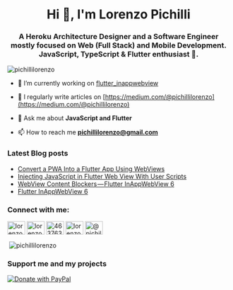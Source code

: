 <h1 align="center">Hi 👋, I'm Lorenzo Pichilli</h1>
<h3 align="center">A Heroku Architecture Designer and a Software Engineer mostly focused on Web (Full Stack) and Mobile Development. JavaScript, TypeScript & Flutter enthusiast 💙.</h3>

<p align="left"> <img src="https://komarev.com/ghpvc/?username=pichillilorenzo&label=Profile%20views&color=0e75b6&style=flat" alt="pichillilorenzo" /> </p>

- 🔭 I’m currently working on [flutter_inappwebview](https://github.com/pichillilorenzo/flutter_inappwebview)

- 📝 I regularly write articles on [https://medium.com/@pichillilorenzo](https://medium.com/@pichillilorenzo)

- 💬 Ask me about **JavaScript and Flutter**

- 📫 How to reach me **pichillilorenzo@gmail.com**

### Latest Blog posts
<!-- BLOG-POST-LIST:START -->
- [Convert a PWA Into a Flutter App Using WebViews](https://medium.com/better-programming/convert-a-pwa-into-a-flutter-app-using-webviews-387060548a37?source=rss-11e6aac5f656------2)
- [Injecting JavaScript in Flutter Web View With User Scripts](https://medium.com/better-programming/webview-javascript-injection-with-user-scripts-flutter-inappwebview-6-46d9969353a4?source=rss-11e6aac5f656------2)
- [WebView Content Blockers — Flutter InAppWebView 6](https://medium.com/@pichillilorenzo/webview-content-blockers-flutter-inappwebview-6-faba4d61c294?source=rss-11e6aac5f656------2)
- [Flutter InAppWebView 6](https://medium.com/@pichillilorenzo/flutter-inappwebview-6-b0bcef5ca3cf?source=rss-11e6aac5f656------2)
<!-- BLOG-POST-LIST:END -->

<h3 align="left">Connect with me:</h3>
<p align="left">
<a href="https://twitter.com/lorenzopichilli" target="_blank"><img align="center" src="https://raw.githubusercontent.com/rahuldkjain/github-profile-readme-generator/master/src/images/icons/Social/twitter.svg" alt="lorenzopichilli" height="30" width="40" /></a>
<a href="https://linkedin.com/in/lorenzo-pichilli" target="_blank"><img align="center" src="https://raw.githubusercontent.com/rahuldkjain/github-profile-readme-generator/master/src/images/icons/Social/linked-in-alt.svg" alt="lorenzo-pichilli" height="30" width="40" /></a>
<a href="https://stackoverflow.com/users/4637638" target="_blank"><img align="center" src="https://raw.githubusercontent.com/rahuldkjain/github-profile-readme-generator/master/src/images/icons/Social/stack-overflow.svg" alt="4637638" height="30" width="40" /></a>
<a href="https://instagram.com/lorenzopichilli" target="_blank"><img align="center" src="https://raw.githubusercontent.com/rahuldkjain/github-profile-readme-generator/master/src/images/icons/Social/instagram.svg" alt="lorenzopichilli" height="30" width="40" /></a>
<a href="https://medium.com/@pichillilorenzo" target="_blank"><img align="center" src="https://raw.githubusercontent.com/rahuldkjain/github-profile-readme-generator/master/src/images/icons/Social/medium.svg" alt="@pichillilorenzo" height="30" width="40" /></a>
</p>

<p>&nbsp;<img align="center" src="https://github-readme-stats.vercel.app/api?username=pichillilorenzo&show_icons=true&locale=en" alt="pichillilorenzo" /></p>

### Support me and my projects

<a href="https://www.paypal.com/paypalme/LorenzoPichilli" target="_blank">
  <img src="https://user-images.githubusercontent.com/5956938/203525449-b51e3679-e086-44eb-bbf6-60255cb1675a.png" alt="Donate with PayPal" style="max-width: 300px"/>
</a>
